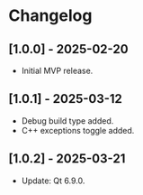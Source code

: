 # Changelog

## [1.0.0] - 2025-02-20
- Initial MVP release.

## [1.0.1] - 2025-03-12
- Debug build type added.
- C++ exceptions toggle added.

## [1.0.2] - 2025-03-21
- Update: Qt 6.9.0.
